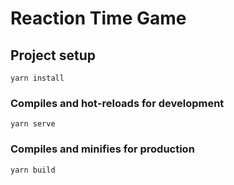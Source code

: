 # Reaction Time Game

## Project setup
```
yarn install
```

### Compiles and hot-reloads for development
```
yarn serve
```

### Compiles and minifies for production
```
yarn build
```